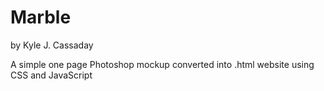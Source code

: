 # Marble

by Kyle J. Cassaday

A simple one page Photoshop mockup converted into .html website using CSS and JavaScript
